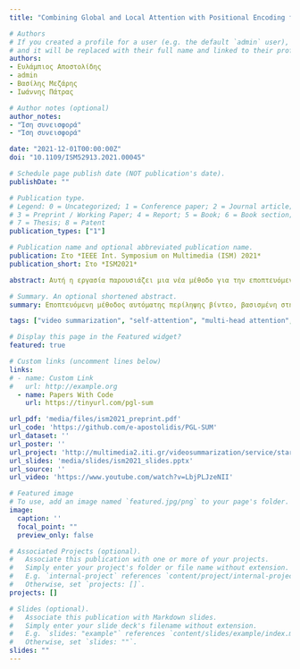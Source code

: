 ```yaml
---
title: "Combining Global and Local Attention with Positional Encoding for Video Summarization"

# Authors
# If you created a profile for a user (e.g. the default `admin` user), write the username (folder name) here 
# and it will be replaced with their full name and linked to their profile.
authors:
- Ευλάμπιος Αποστολίδης
- admin
- Βασίλης Μεζάρης
- Ιωάννης Πάτρας

# Author notes (optional)
author_notes:
- "Ίση συνεισφορά"
- "Ίση συνεισφορά"

date: "2021-12-01T00:00:00Z"
doi: "10.1109/ISM52913.2021.00045"

# Schedule page publish date (NOT publication's date).
publishDate: ""

# Publication type.
# Legend: 0 = Uncategorized; 1 = Conference paper; 2 = Journal article;
# 3 = Preprint / Working Paper; 4 = Report; 5 = Book; 6 = Book section;
# 7 = Thesis; 8 = Patent
publication_types: ["1"]

# Publication name and optional abbreviated publication name.
publication: Στο *IEEE Int. Symposium on Multimedia (ISM) 2021*
publication_short: Στο *ISM2021*

abstract: Αυτή η εργασία παρουσιάζει μια νέα μέθοδο για την εποπτευόμενη δημιουργία περιλήψεων βίντεο. Για να ξεπεραστούν τα μειονεκτήματα υφιστάμενων αρχιτεκτονικών δημιουργίας περιλήψεων που βασίζονται σε RNNs, σχετικά με τη μοντελοποίηση των εξαρτήσεων μεγάλης εμβέλειας των καρέ και την ικανότητα παραλληλοποίησης της εκπαίδευσης, το αναπτυγμένο μοντέλο βασίζεται στη χρήση μηχανισμών αυτοπροσοχής για την εκτίμηση της σημασίας των καρέ του βίντεο. Σε αντίθεση με προηγούμενες προσεγγίσεις δημιουργίας περιλήψεων που βασίζονται στην αυτοπροσοχή για να μοντελοποιούν τις εξαρτήσεις των καρέ παρατηρώντας ολόκληρη την αλληλουχία καρέ, η μέθοδός μας συνδυάζει καθολικούς και τοπικούς μηχανισμούς αυτοπροσοχής πολλαπλών κεφαλών για να ανακαλύψει διαφορετικές μοντελοποιήσεις των εξαρτήσεων των καρέ σε διαφορετικά επίπεδα λεπτομέρειας. Επιπλέον, οι χρησιμοποιούμενοι μηχανισμοί αυτοπροσοχής ενσωματώνουν ένα δομικό στοιχείο που κωδικοποιεί τη χρονική θέση των καρέ - μείζονος σημασίας κατά την παραγωγή μιας σύνοψης. Πειράματα σε δύο σύνολα δεδομένων (SumMe και TVSum) καταδεικνύουν την αποτελεσματικότητα του προτεινόμενου μοντέλου σε σύγκριση με τις υπάρχουσες μεθόδους αυτοπροσοχής και την ανταγωνιστικότητά του έναντι άλλων state-of-the-art εποπτευόμενων προσεγγίσεων δημιουργίας περιλήψεων. Μια μελέτη αφαίρεσης που εστιάζει στα κύρια προτεινόμενα δομικά στοιχεία, ειδικότερα τη χρήση καθολικών και τοπικών μηχανισμών αυτοπροσοχής πολλαπλών κεφαλών σε συνεργασία με ένα τμήμα κωδικοποίησης της απόλυτης θέσης, δείχνει τη σχετική συνεισφορά τους στη συνολική απόδοση.

# Summary. An optional shortened abstract.
summary: Εποπτευόμενη μέθοδος αυτόματης περίληψης βίντεο, βασισμένη στην αυτοπροσοχή.

tags: ["video summarization", "self-attention", "multi-head attention", "positional encoding", "supervised learning"]

# Display this page in the Featured widget?
featured: true

# Custom links (uncomment lines below)
links:
# - name: Custom Link
#   url: http://example.org
  - name: Papers With Code
    url: https://tinyurl.com/pgl-sum

url_pdf: 'media/files/ism2021_preprint.pdf'
url_code: 'https://github.com/e-apostolidis/PGL-SUM'
url_dataset: ''
url_poster: ''
url_project: 'http://multimedia2.iti.gr/videosummarization/service/start.html'
url_slides: 'media/slides/ism2021_slides.pptx'
url_source: ''
url_video: 'https://www.youtube.com/watch?v=LbjPLJzeNII'

# Featured image
# To use, add an image named `featured.jpg/png` to your page's folder. 
image:
  caption: ''
  focal_point: ""
  preview_only: false

# Associated Projects (optional).
#   Associate this publication with one or more of your projects.
#   Simply enter your project's folder or file name without extension.
#   E.g. `internal-project` references `content/project/internal-project/index.md`.
#   Otherwise, set `projects: []`.
projects: []

# Slides (optional).
#   Associate this publication with Markdown slides.
#   Simply enter your slide deck's filename without extension.
#   E.g. `slides: "example"` references `content/slides/example/index.md`.
#   Otherwise, set `slides: ""`.
slides: ""
---
```

